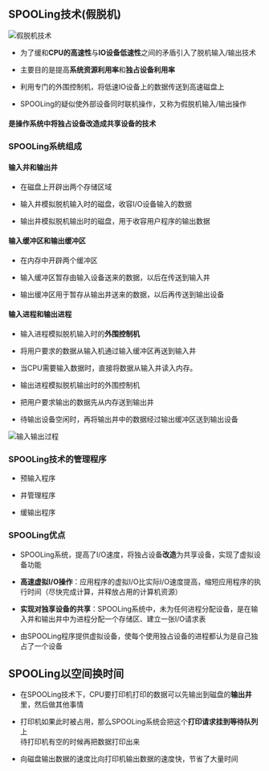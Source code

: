 ## SPOOLing技术(假脱机)

![假脱机技术](https://github.com/YC-L/Postgraduate-examination/blob/Operating-System/imgs/SPOOLing.png "假脱机技术")

- 为了缓和**CPU的高速性**与**IO设备低速性**之间的矛盾引入了脱机输入/输出技术

- 主要目的是提高**系统资源利用率**和**独占设备利用率**

- 利用专门的外围控制机，将低速IO设备上的数据传送到高速磁盘上

- SPOOLing的疑似使外部设备同时联机操作，又称为假脱机输入/输出操作

#### 是操作系统中将独占设备改造成共享设备的技术

### SPOOLing系统组成

#### 输入井和输出井

- 在磁盘上开辟出两个存储区域

- 输入井模拟脱机输入时的磁盘，收容I/O设备输入的数据

- 输出井模拟脱机输出时的磁盘，用于收容用户程序的输出数据 

#### 输入缓冲区和输出缓冲区

- 在内存中开辟两个缓冲区

- 输入缓冲区暂存由输入设备送来的数据，以后在传送到输入井

- 输出缓冲区用于暂存从输出井送来的数据，以后再传送到输出设备

####  输入进程和输出进程

- 输入进程模拟脱机输入时的**外围控制机**

- 将用户要求的数据从输入机通过输入缓冲区再送到输入井

- 当CPU需要输入数据时，直接将数据从输入井读入内存。

- 输出进程模拟脱机输出时的外围控制机

- 把用户要求输出的数据先从内存送到输出井

- 待输出设备空闲时，再将输出井中的数据经过输出缓冲区送到输出设备

![输入输出过程](https://github.com/YC-L/Postgraduate-examination/blob/Operating-System/imgs/SPOOLing-process.png)


### SPOOLing技术的管理程序

- 预输入程序

- 井管理程序

- 缓输出程序

### SPOOLing优点

- SPOOLing系统，提高了I/O速度，将独占设备**改造**为共享设备，实现了虚拟设备功能

- **高速虚拟I/O操作**：应用程序的虚拟I/O比实际I/O速度提高，缩短应用程序的执行时间（尽快完成计算，并释放占用的计算机资源）

- **实现对独享设备的共享**：SPOOLing系统中，未为任何进程分配设备，是在输入井和输出井中为进程分配一个存储区、建立一张I/O请求表

- 由SPOOLing程序提供虚拟设备，使每个使用独占设备的进程都认为是自己独占了一个设备

## SPOOLing以空间换时间

- 在SPOOLing技术下，CPU要打印机打印的数据可以先输出到磁盘的**输出井**里，然后做其他事情

- 打印机如果此时被占用，那么SPOOLing系统会把这个**打印请求挂到等待队列**上
</br>待打印机有空的时候再把数据打印出来

- 向磁盘输出数据的速度比向打印机输出数据的速度快，节省了大量时间